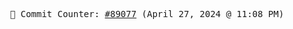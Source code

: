 <p align="center">
    <samp>
        📮 Commit Counter: <a href="https://github.com/Javascript-void0/Javascript-void0/commits/main">#89077</a> (April 27, 2024 @ 11:08 PM)
    </samp>
</p>